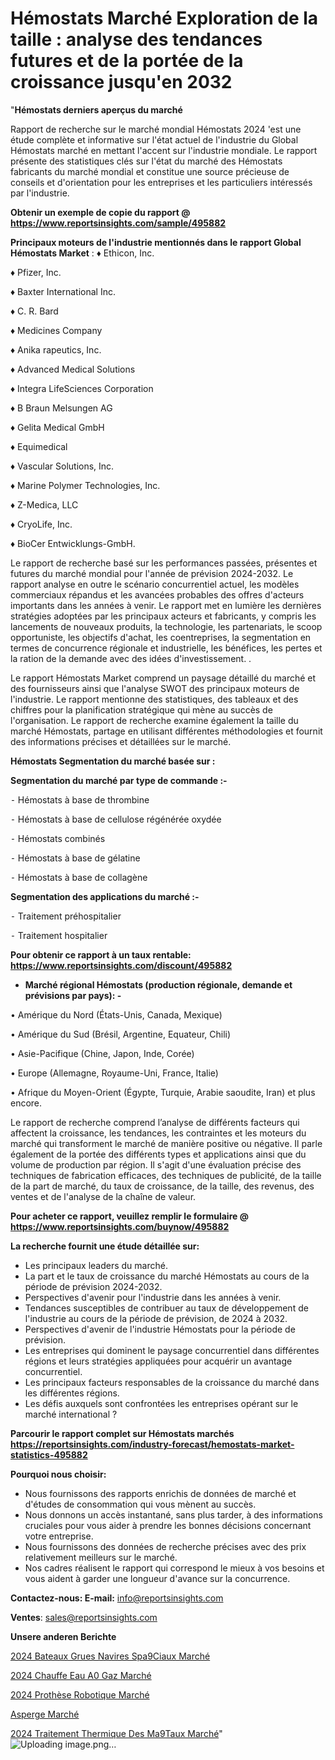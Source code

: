 # Hémostats Marché Exploration de la taille : analyse des tendances futures et de la portée de la croissance jusqu'en 2032

"<strong>Hémostats derniers aperçus du marché</strong>

Rapport de recherche sur le marché mondial Hémostats 2024 'est une étude complète et informative sur l'état actuel de l'industrie du Global Hémostats marché en mettant l'accent sur l'industrie mondiale. Le rapport présente des statistiques clés sur l'état du marché des Hémostats fabricants du marché mondial et constitue une source précieuse de conseils et d'orientation pour les entreprises et les particuliers intéressés par l'industrie.

<strong>Obtenir un exemple de copie du rapport @ <a href=https://www.reportsinsights.com/sample/495882>https://www.reportsinsights.com/sample/495882</a></strong>

<strong>Principaux moteurs de l'industrie mentionnés dans le rapport Global Hémostats Market</strong> :
♦ Ethicon, Inc.

♦ Pfizer, Inc.

♦ Baxter International Inc.

♦ C. R. Bard

♦  Medicines Company

♦ Anika rapeutics, Inc.

♦ Advanced Medical Solutions

♦ Integra LifeSciences Corporation

♦ B Braun Melsungen AG

♦ Gelita Medical GmbH

♦ Equimedical

♦ Vascular Solutions, Inc.

♦ Marine Polymer Technologies, Inc.

♦ Z-Medica, LLC

♦ CryoLife, Inc.

♦ BioCer Entwicklungs-GmbH.

Le rapport de recherche basé sur les performances passées, présentes et futures du marché mondial pour l'année de prévision 2024-2032. Le rapport analyse en outre le scénario concurrentiel actuel, les modèles commerciaux répandus et les avancées probables des offres d'acteurs importants dans les années à venir. Le rapport met en lumière les dernières stratégies adoptées par les principaux acteurs et fabricants, y compris les lancements de nouveaux produits, la technologie, les partenariats, le scoop opportuniste, les objectifs d'achat, les coentreprises, la segmentation en termes de concurrence régionale et industrielle, les bénéfices, les pertes et la ration de la demande avec des idées d'investissement. .

Le rapport Hémostats Market comprend un paysage détaillé du marché et des fournisseurs ainsi que l'analyse SWOT des principaux moteurs de l'industrie. Le rapport mentionne des statistiques, des tableaux et des chiffres pour la planification stratégique qui mène au succès de l'organisation. Le rapport de recherche examine également la taille du marché Hémostats, partage en utilisant différentes méthodologies et fournit des informations précises et détaillées sur le marché.

<strong>Hémostats Segmentation du marché basée sur :</strong>

<strong>Segmentation du marché par type de commande :-</strong>

⁃ Hémostats à base de thrombine

⁃ Hémostats à base de cellulose régénérée oxydée

⁃ Hémostats combinés

⁃ Hémostats à base de gélatine

⁃ Hémostats à base de collagène

<strong>Segmentation des applications du marché :-</strong>

⁃ Traitement préhospitalier

⁃ Traitement hospitalier

<strong>Pour obtenir ce rapport à un taux rentable: <a href=https://www.reportsinsights.com/discount/495882>https://www.reportsinsights.com/discount/495882</a></strong>
<ul>
  <li><strong>Marché régional Hémostats (production régionale, demande et prévisions par pays): -</strong></li>
</ul>
• Amérique du Nord (États-Unis, Canada, Mexique)

• Amérique du Sud (Brésil, Argentine, Equateur, Chili)

• Asie-Pacifique (Chine, Japon, Inde, Corée)

• Europe (Allemagne, Royaume-Uni, France, Italie)

• Afrique du Moyen-Orient (Égypte, Turquie, Arabie saoudite, Iran) et plus encore.

Le rapport de recherche comprend l’analyse de différents facteurs qui affectent la croissance, les tendances, les contraintes et les moteurs du marché qui transforment le marché de manière positive ou négative. Il parle également de la portée des différents types et applications ainsi que du volume de production par région. Il s'agit d'une évaluation précise des techniques de fabrication efficaces, des techniques de publicité, de la taille de la part de marché, du taux de croissance, de la taille, des revenus, des ventes et de l'analyse de la chaîne de valeur.

<strong>Pour acheter ce rapport, veuillez remplir le formulaire @   <a href=https://www.reportsinsights.com/buynow/495882>https://www.reportsinsights.com/buynow/495882</a></strong>

<strong>La recherche fournit une étude détaillée sur:</strong>
<ul>
  <li>Les principaux leaders du marché.</li>
  <li>La part et le taux de croissance du marché Hémostats au cours de la période de prévision 2024-2032.</li>
  <li>Perspectives d'avenir pour l'industrie dans les années à venir.</li>
  <li>Tendances susceptibles de contribuer au taux de développement de l'industrie au cours de la période de prévision, de 2024 à 2032.</li>
  <li>Perspectives d'avenir de l'industrie Hémostats pour la période de prévision.</li>
  <li>Les entreprises qui dominent le paysage concurrentiel dans différentes régions et leurs stratégies appliquées pour acquérir un avantage concurrentiel.</li>
  <li>Les principaux facteurs responsables de la croissance du marché dans les différentes régions.</li>
  <li>Les défis auxquels sont confrontées les entreprises opérant sur le marché international ?</li>
</ul>

<strong>Parcourir le rapport complet sur Hémostats marchés <a href=https://reportsinsights.com/industry-forecast/hemostats-market-statistics-495882>https://reportsinsights.com/industry-forecast/hemostats-market-statistics-495882</a></strong>

<strong>Pourquoi nous choisir:</strong>
<ul>
  <li>Nous fournissons des rapports enrichis de données de marché et d'études de consommation qui vous mènent au succès.</li>
  <li>Nous donnons un accès instantané, sans plus tarder, à des informations cruciales pour vous aider à prendre les bonnes décisions concernant votre entreprise.</li>
  <li>Nous fournissons des données de recherche précises avec des prix relativement meilleurs sur le marché.</li>
  <li>Nos cadres réalisent le rapport qui correspond le mieux à vos besoins et vous aident à garder une longueur d'avance sur la concurrence.</li>
</ul>
<strong>Contactez-nous:
</strong><strong>E-mail:</strong> <a href=mailto:info@reportsinsights.com>info@reportsinsights.com</a>

<strong>Ventes</strong>: <a href=mailto:sales@reportsinsights.com>sales@reportsinsights.com</a>

<strong>Unsere anderen Berichte</strong>

<a href=https://www.linkedin.com/pulse/2024-bateaux-grues-navires-sp%C3%A9ciaux-march%C3%A9-eveuc/>2024 Bateaux Grues Navires Spa9Ciaux Marché</a>

<a href=https://www.linkedin.com/pulse/2024-chauffe-eau-%C3%A0-gaz-march%C3%A9-analyse-des-8rddc/>2024 Chauffe Eau A0 Gaz Marché</a>

<a href=https://www.linkedin.com/pulse/2024-prothèse-robotique-marché-partager-lanalyse-uuimc/>2024 Prothèse Robotique Marché</a>

<a href=https://www.linkedin.com/pulse/asperge-march%C3%A9-perspectives-de-lindustrie-oqyqc/>Asperge Marché</a>

<a href=https://www.linkedin.com/pulse/2024-traitement-thermique-des-m%C3%A9taux-march%C3%A9-analyse-wotpc/>2024 Traitement Thermique Des Ma9Taux Marché</a>"
![Uploading image.png…]()
